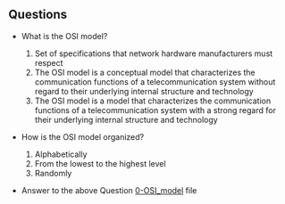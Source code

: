 ## Questions

- What is the OSI model?

  1. Set of specifications that network hardware manufacturers must respect
  2. The OSI model is a conceptual model that characterizes the communication functions of a telecommunication system without regard to their underlying internal structure and technology
  3. The OSI model is a model that characterizes the communication functions of a telecommunication system with a strong regard for their underlying internal structure and technology
- How is the OSI model organized?

  1. Alphabetically
  2. From the lowest to the highest level
  3. Randomly
- Answer to the above Question [0-OSI_model](0-OSI_model) file
